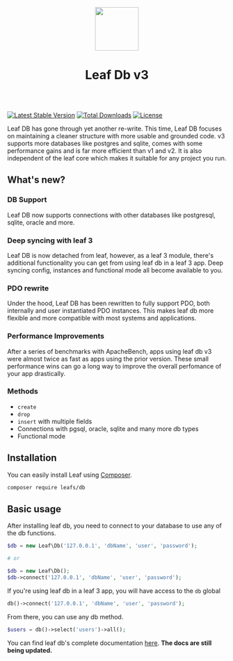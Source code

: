 <!-- markdownlint-disable no-inline-html -->
<p align="center">
  <br><br>
  <img src="https://leafphp.netlify.app/assets/img/leaf3-logo.png" height="100"/>
  <h1 align="center">Leaf Db v3</h1>
  <br><br>
</p>

[![Latest Stable Version](https://poser.pugx.org/leafs/db/v/stable)](https://packagist.org/packages/leafs/db)
[![Total Downloads](https://poser.pugx.org/leafs/db/downloads)](https://packagist.org/packages/leafs/db)
[![License](https://poser.pugx.org/leafs/db/license)](https://packagist.org/packages/leafs/db)

Leaf DB has gone through yet another re-write. This time, Leaf DB focuses on maintaining a cleaner structure with more usable and grounded code. v3 supports more databases like postgres and sqlite, comes with some performance gains and is far more efficient than v1 and v2. It is also independent of the leaf core which makes it suitable for any project you run.

## What's new?

### DB Support

Leaf DB now supports connections with other databases like postgresql, sqlite, oracle and more.

### Deep syncing with leaf 3

Leaf DB is now detached from leaf, however, as a leaf 3 module, there's additional functionality you can get from using leaf db in a leaf 3 app. Deep syncing config, instances and functional mode all become available to you.

### PDO rewrite

Under the hood, Leaf DB has been rewritten to fully support PDO, both internally and user instantiated PDO instances. This makes leaf db more flexible and more compatible with most systems and applications.

### Performance Improvements

After a series of benchmarks with ApacheBench, apps using leaf db v3 were almost twice as fast as apps using the prior version. These small performance wins can go a long way to improve the overall perfomance of your app drastically.

### Methods

- `create`
- `drop`
- `insert` with multiple fields
- Connections with pgsql, oracle, sqlite and many more db types
- Functional mode

## Installation

You can easily install Leaf using [Composer](https://getcomposer.org/).

```bash
composer require leafs/db
```

## Basic usage

After installing leaf db, you need to connect to your database to use any of the db functions.

```php
$db = new Leaf\Db('127.0.0.1', 'dbName', 'user', 'password');

# or

$db = new Leaf\Db();
$db->connect('127.0.0.1', 'dbName', 'user', 'password');
```

If you're using leaf db in a leaf 3 app, you will have access to the `db` global

```php
db()->connect('127.0.0.1', 'dbName', 'user', 'password');
```

From there, you can use any db method.

```php
$users = db()->select('users')->all();
```

You can find leaf db's complete documentation [here](https://leafphp.dev/modules/db/). **The docs are still being updated.**
